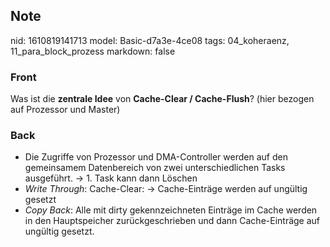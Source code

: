 ## Note
nid: 1610819141713
model: Basic-d7a3e-4ce08
tags: 04_koheraenz, 11_para_block_prozess
markdown: false

### Front
Was ist die <b>zentrale Idee</b> von <b>Cache-Clear /
Cache-Flush</b>? (hier bezogen auf Prozessor und Master)

### Back
<ul>
  <li>
    <div>
      Die Zugriffe von Prozessor und DMA-Controller werden auf den
      gemeinsamem Datenbereich von zwei unterschiedlichen Tasks
      ausgeführt. → 1. Task kann dann Löschen
    </div>
  <li>
    <div>
      <em>Write Through</em>: Cache-Clear: → Cache-Einträge werden
      auf ungültig gesetzt
    </div>
  <li>
    <div>
      <em>Copy Back</em>: Alle mit dirty gekennzeichneten Einträge
      im Cache werden in den Hauptspeicher zurückgeschrieben und
      dann Cache-Einträge auf ungültig gesetzt.
    </div>
</ul>
